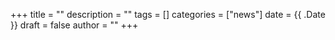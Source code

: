 +++
title = ""
description = ""
tags = []
categories = ["news"]
date = {{ .Date }}
draft = false
author = ""
+++
